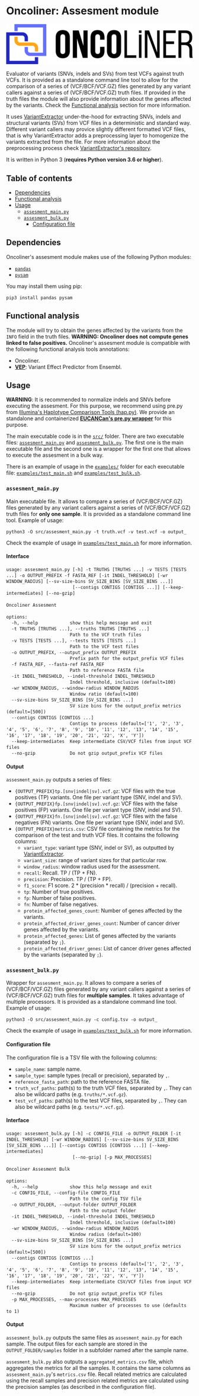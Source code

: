 # Oncoliner: Assesment module<!-- omit in toc -->

![Oncoliner logo](../../docs/images/ONCOLINER_LOGO_COLOR.png)

Evaluator of variants (SNVs, indels and SVs) from test VCFs against truth VCFs. It is provided as a standalone command line tool to allow for the comparison of a series of (VCF/BCF/VCF.GZ) files generated by any variant callers against a series of (VCF/BCF/VCF.GZ) truth files. If provided in the truth files the module will also provide information about the genes affected by the variants. Check the [Functional analysis](#functional-analysis) section for more information.

It uses [VariantExtractor](https://github.com/EUCANCan/variant-extractor) under-the-hood for extracting SNVs, indels and structural variants (SVs) from VCF files in a deterministic and standard way. Different variant callers may provice slightly different formatted VCF files, that is why VariantExtractor adds a preprocessing layer to homogenize the variants extracted from the file. For more information about the preprocessing process check [VariantExtractor's repository](https://github.com/EUCANCan/variant-extractor#table-of-contents).

It is written in Python 3 (**requires Python version 3.6 or higher**).

## Table of contents<!-- omit in toc -->
- [Dependencies](#dependencies)
- [Functional analysis](#functional-analysis)
- [Usage](#usage)
  - [`assesment_main.py`](#assesment_mainpy)
  - [`assesment_bulk.py`](#assesment_bulkpy)
    - [Configuration file](#configuration-file)

## Dependencies
Oncoliner's assesment module makes use of the following Python modules:
* [`pandas`](https://pandas.pydata.org/)
* [`pysam`](https://github.com/pysam-developers/pysam)

You may install them using pip:
```
pip3 install pandas pysam
```

## Functional analysis

The module will try to obtain the genes affected by the variants from the `INFO` field in the truth files. **WARNING: Oncoliner does not compute genes linked to false positives.** Oncoliner's assesment module is compatible with the following functional analysis tools annotations:
* Oncoliner.
* [**VEP**](https://www.ensembl.org/info/docs/tools/vep/index.html): Variant Effect Predictor from Ensembl.


## Usage

**WARNING**: It is recommended to normalize indels and SNVs before executing the assesment. For this purpose, we recommend using pre.py from [Illumina's Haplotype Comparison Tools (hap.py)](https://github.com/Illumina/hap.py). We provide an standalone and containerized **[EUCANCan's pre.py wrapper](https://github.com/EUCANCan/prepy-wrapper)** for this purpose.

The main executable code is in the [`src/`](/src/) folder. There are two executable files: [`assesment_main.py`](#assesment_mainpy) and [`assesment_bulk.py`](/src/assesment_bulk.py). The first one is the main executable file and the second one is a wrapper for the first one that allows to execute the assesment in a bulk way.

There is an example of usage in the [`examples/`](/examples/) folder for each executable file: [`examples/test_main.sh`](/examples/test_main.sh) and [`examples/test_bulk.sh`](/examples/test_bulk.sh).


### `assesment_main.py`

Main executable file. It allows to compare a series of (VCF/BCF/VCF.GZ) files generated by any variant callers against a series of (VCF/BCF/VCF.GZ) truth files for **only one sample**. It is provided as a standalone command line tool. Example of usage:

```
python3 -O src/assesment_main.py -t truth.vcf -v test.vcf -o output_
```

Check the example of usage in [`examples/test_main.sh`](/examples/test_main.sh) for more information.

#### Interface<!-- omit in toc -->
```
usage: assesment_main.py [-h] -t TRUTHS [TRUTHS ...] -v TESTS [TESTS ...] -o OUTPUT_PREFIX -f FASTA_REF [-it INDEL_THRESHOLD] [-wr WINDOW_RADIUS] [--sv-size-bins SV_SIZE_BINS [SV_SIZE_BINS ...]]
                         [--contigs CONTIGS [CONTIGS ...]] [--keep-intermediates] [--no-gzip]

Oncoliner Assesment

options:
  -h, --help            show this help message and exit
  -t TRUTHS [TRUTHS ...], --truths TRUTHS [TRUTHS ...]
                        Path to the VCF truth files
  -v TESTS [TESTS ...], --tests TESTS [TESTS ...]
                        Path to the VCF test files
  -o OUTPUT_PREFIX, --output_prefix OUTPUT_PREFIX
                        Prefix path for the output_prefix VCF files
  -f FASTA_REF, --fasta-ref FASTA_REF
                        Path to reference FASTA file
  -it INDEL_THRESHOLD, --indel-threshold INDEL_THRESHOLD
                        Indel threshold, inclusive (default=100)
  -wr WINDOW_RADIUS, --window-radius WINDOW_RADIUS
                        Window ratio (default=100)
  --sv-size-bins SV_SIZE_BINS [SV_SIZE_BINS ...]
                        SV size bins for the output_prefix metrics (default=[500])
  --contigs CONTIGS [CONTIGS ...]
                        Contigs to process (default=['1', '2', '3', '4', '5', '6', '7', '8', '9', '10', '11', '12', '13', '14', '15', '16', '17', '18', '19', '20', '21', '22', 'X', 'Y'])
  --keep-intermediates  Keep intermediate CSV/VCF files from input VCF files
  --no-gzip             Do not gzip output_prefix VCF files
```

#### Output<!-- omit in toc -->

`assesment_main.py` outputs a series of files:
 * `{OUTPUT_PREFIX}tp.[snv|indel|sv].vcf.gz`: VCF files with the true positives (TP) variants. One file per variant type (SNV, indel and SV).
 * `{OUTPUT_PREFIX}fp.[snv|indel|sv].vcf.gz`: VCF files with the false positives (FP) variants. One file per variant type (SNV, indel and SV).
 * `{OUTPUT_PREFIX}fn.[snv|indel|sv].vcf.gz`: VCF files with the false negatives (FN) variants. One file per variant type (SNV, indel and SV).
 * `{OUTPUT_PREFIX}metrics.csv`: CSV file containing the metrics for the comparison of the test and truth VCF files. It contains the following columns:
   * `variant_type`: variant type (SNV, indel or SV), as outputted by [VariantExtractor](https://github.com/EUCANCan/variant-extractor).
   * `variant_size`: range of variant sizes for that particular row.
   * `window_radius`: window radius used for the assessment.
   * `recall`: Recall. TP / (TP + FN).
   * `precision`: Precision. TP / (TP + FP).
   * `f1_score`: F1 score. 2 * (precision * recall) / (precision + recall).
   * `tp`: Number of true positives.
   * `fp`: Number of false positives.
   * `fn`: Number of false negatives.
   * `protein_affected_genes_count`: Number of genes affected by the variants.
   * `protein_affected_driver_genes_count`: Number of cancer driver genes affected by the variants.
   * `protein_affected_genes`: List of genes affected by the variants (separated by `;`).
   * `protein_affected_driver_genes`: List of cancer driver genes affected by the variants (separated by `;`).

### `assesment_bulk.py`

Wrapper for `assesment_main.py`. It allows to compare a series of (VCF/BCF/VCF.GZ) files generated by any variant callers against a series of (VCF/BCF/VCF.GZ) truth files for **multiple samples**. It takes advantage of multiple processors. It is provided as a standalone command line tool. Example of usage:

```
python3 -O src/assesment_main.py -c config.tsv -o output_
```

Check the example of usage in [`examples/test_bulk.sh`](/examples/test_bulk.sh) for more information.

#### Configuration file

The configuration file is a TSV file with the following columns:
* `sample_name`: sample name.
* `sample_type`: sample types (recall or precision), separated by `,`.
* `reference_fasta_path`: path to the reference FASTA file.
* `truth_vcf_paths`: path(s) to the truth VCF files, separated by `,`. They can also be wildcard paths (e.g. `truths/*.vcf.gz`).
* `test_vcf_paths`: path(s) to the test VCF files, separated by `,`. They can also be wildcard paths (e.g. `tests/*.vcf.gz`).

#### Interface<!-- omit in toc -->
```
usage: assesment_bulk.py [-h] -c CONFIG_FILE -o OUTPUT_FOLDER [-it INDEL_THRESHOLD] [-wr WINDOW_RADIUS] [--sv-size-bins SV_SIZE_BINS [SV_SIZE_BINS ...]] [--contigs CONTIGS [CONTIGS ...]] [--keep-intermediates]
                         [--no-gzip] [-p MAX_PROCESSES]

Oncoliner Assesment Bulk

options:
  -h, --help            show this help message and exit
  -c CONFIG_FILE, --config-file CONFIG_FILE
                        Path to the config TSV file
  -o OUTPUT_FOLDER, --output-folder OUTPUT_FOLDER
                        Path to the output folder
  -it INDEL_THRESHOLD, --indel-threshold INDEL_THRESHOLD
                        Indel threshold, inclusive (default=100)
  -wr WINDOW_RADIUS, --window-radius WINDOW_RADIUS
                        Window radius (default=100)
  --sv-size-bins SV_SIZE_BINS [SV_SIZE_BINS ...]
                        SV size bins for the output_prefix metrics (default=[500])
  --contigs CONTIGS [CONTIGS ...]
                        Contigs to process (default=['1', '2', '3', '4', '5', '6', '7', '8', '9', '10', '11', '12', '13', '14', '15', '16', '17', '18', '19', '20', '21', '22', 'X', 'Y'])
  --keep-intermediates  Keep intermediate CSV/VCF files from input VCF files
  --no-gzip             Do not gzip output_prefix VCF files
  -p MAX_PROCESSES, --max-processes MAX_PROCESSES
                        Maximum number of processes to use (defaults to 1)
```

#### Output<!-- omit in toc -->

`assesment_bulk.py` outputs the same files as `assesment_main.py` for each sample. The output files for each sample are stored in the `OUTPUT_FOLDER/samples` folder in a subfolder named after the sample name.

`assesment_bulk.py` also outputs a `aggregated_metrics.csv` file, which aggregates the metrics for all the samples. It contains the same columns as `assesment_main.py`'s `metrics.csv` file. Recall related metrics are calculated using the recall samples and precision related metrics are calculated using the precision samples (as described in the configuration file).
